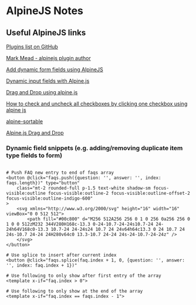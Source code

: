 # AlpineJS Notes

## Useful AlpineJS links
[Plugins list on GitHub](https://github.com/topics/alpinejs-plugin)

[Mark Mead - alpinejs plugin author](https://github.com/markmead)

[Add dynamic form fields using AlpineJS](https://codepen.io/sanjayojha/pen/qBONdVm)

[Dynamic input fields with Alpine.js](https://gist.github.com/awebartisan/3e0fb5eb47e86ce2b144b18064ec625b)

[Drag and Drop using alpine.js](https://codepen.io/trovster/full/oNjGGMq)

[How to check and uncheck all checkboxes by clicking one checkbox using alpine js](https://stackoverflow.com/questions/61470556/how-to-check-and-uncheck-all-checkboxes-by-clicking-one-checkbox-using-alpine-js)

[alpine-sortable](https://codepen.io/ranjan-purbey/pen/xoEMOM)

[Alpine.js Drag and Drop](https://www.trovster.com/blog/2020/05/alpinejs-drag-and-drop)


### Dynamic field snippets (e.g. adding/removing duplicate item type fields to form)

```django

# Push FAQ new entry to end of faqs array
<button @click="faqs.push({question: '', answer: '', index: faqs.length})" type="button"
    class="mt-2 rounded-full p-1.5 text-white shadow-sm focus-visible:outline focus-visible:outline-2 focus-visible:outline-offset-2 focus-visible:outline-indigo-600"
>
    <svg xmlns="http://www.w3.org/2000/svg" height="16" width="16" viewBox="0 0 512 512">
        <path fill="#00c800" d="M256 512A256 256 0 1 0 256 0a256 256 0 1 0 0 512zM232 344V280H168c-13.3 0-24-10.7-24-24s10.7-24 24-24h64V168c0-13.3 10.7-24 24-24s24 10.7 24 24v64h64c13.3 0 24 10.7 24 24s-10.7 24-24 24H280v64c0 13.3-10.7 24-24 24s-24-10.7-24-24z" />
    </svg>
</button>

# Use splice to insert after current index
<button @click="faqs.splice(faq.index + 1, 0, {question: '', answer: '', index: faq.index + 1})"

# Use following to only show after first entry of the array
<template x-if="faq.index > 0">

# Use following to only show at the end of the array
<template x-if="faq.index == faqs.index - 1">

```